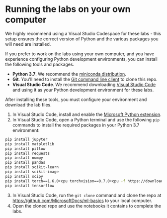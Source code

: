 # Running the labs on your own computer

We highly recommend using a Visual Studio Codespace for these labs - this setup ensures the correct version of Python and the various packages you will need are installed.

If you prefer to work on the labs using your own computer, and you have experience configuring Python development environments, you can install the following tools and packages.

- **Python 3.7**. We recommend the [miniconda distribution](https://docs.conda.io/en/latest/miniconda.html).
- **Git**. You'll need to install the [Git command line client](https://git-scm.com/downloads) to clone this repo.
- **Visual Studio Code**. We recommend downloading [Visual Studio Code](https://code.visualstudio.com/Download) and using it as your Python development environment for these labs.

After installing these tools, you must configure your environment and download the lab files.

1. In Visual Studio Code, install and enable the [Microsoft Python extension](https://marketplace.visualstudio.com/items?itemName=ms-python.python).
2. In Visual Studio Code, open a Python terminal and use the following `pip` commands to install the required packages in your Python 3.7 environment:

 ```bash
pip install jupyter
pip install matplotlib
pip install pillow
pip install requests
pip install numpy
pip install pandas
pip install scikit-learn
pip install scikit-image
pip install scipy
pip install torch==1.6.0+cpu torchvision==0.7.0+cpu -f https://download.pytorch.org/whl/torch_stable.html
pip install tensorflow 
 ```
3. In Visual Studio Code, run the `git clone` command and clone the repo at https://github.com/MicrosoftDocs/ml-basics to your local computer.
4. Open the cloned repo and use the notebooks it contains to complete the labs.